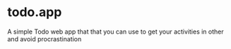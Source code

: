 # todo.app
A simple Todo web app that that you can use to get your activities in other and avoid procrastination
